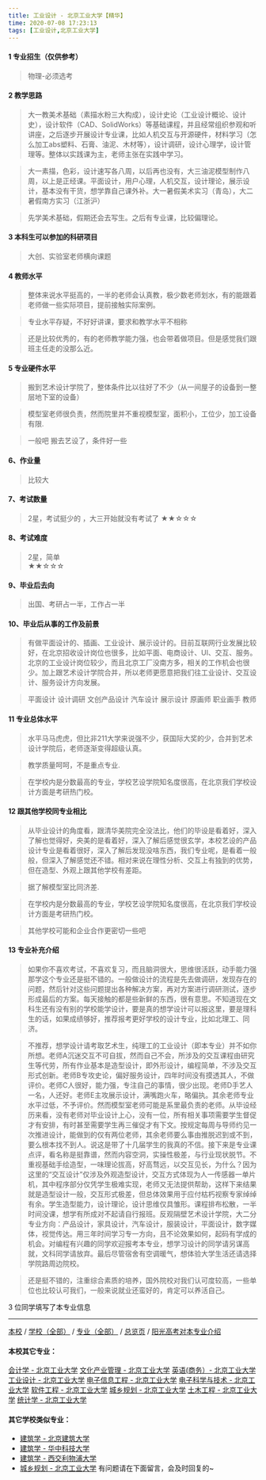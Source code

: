 ```yaml
---
title: 工业设计 - 北京工业大学【精华】
time: 2020-07-08 17:23:13
tags: [工业设计,北京工业大学]
---
```

#### 1 专业招生（仅供参考）  
> 物理-必须选考


#### 2 教学思路  
> 大一教美术基础（素描水粉三大构成），设计史论（工业设计概论、设计史），设计软件（CAD、SolidWorks）等基础课程，并且经常组织参观和听讲座，之后逐步开展设计专业课，比如人机交互与开源硬件，材料学习（怎么加工abs塑料、石膏、油泥、木材等），设计调研，设计心理学，设计管理等。整体以实践课为主，老师主张在实践中学习。 

> 大一素描，色彩，设计速写各八周，以后再也没有，大三油泥模型制作八周，以上是正经课。平面设计，用户心理，人机交互，设计理论，展示设计，基本没有干货，想学靠自己课外补。大一暑假美术实习（青岛），大二暑假南方实习（江浙沪）

> 先学美术基础，假期还会去写生。之后有专业课，比较偏理论。



#### 3 本科生可以参加的科研项目  
>  大创、实验室老师横向课题



#### 4 教师水平
> 整体来说水平挺高的，一半的老师会认真教，极少数老师划水，有的能跟着老师做一些实际项目，提前接触实际案例。          
     
> 专业水平存疑，不好好讲课，要求和教学水平不相称

> 还是比较优秀的，有的老师教学能力强，也会带着做项目。但是感觉我们跟班主任走的没那么近。



#### 5 专业硬件水平
> 搬到艺术设计学院了，整体条件比以往好了不少（从一间屋子的设备到一整层地下室的设备）    
    
> 模型室老师很负责，然而院里并不重视模型室，面积小，工位少，加工设备有限.

> 一般吧 搬去艺设了，条件好一些



#### 6、作业量
> 比较大


#### 7、考试数量  
> 2星，考试挺少的  ，大三开始就没有考试了
★★☆☆☆



#### 8、考试难度  
> 2星，简单  
★★☆☆☆



#### 9、毕业后去向  
> 出国、考研占一半，工作占一半



#### 10、毕业后从事的工作及前景  
> 有做平面设计的、插画、工业设计、展示设计的。目前互联网行业发展比较好，在北京招收设计岗位也很多，比如平面、电商设计、UI、交互、服务。北京的工业设计岗位较少，而且北京工厂没南方多，相关的工作机会也很少。加上跟艺术设计学院合并，所以老师更愿意把我们往工业设计、交互设计、服务设计方向发展。

> 平面设计 设计调研 文创产品设计 汽车设计 展示设计 原画师 职业画手 教师



#### 11 专业总体水平 
> 水平马马虎虎，但比非211大学来说强不少，获国际大奖的少，合并到艺术设计学院后，老师逐渐变得超级认真。
    
> 教学质量呵呵，不是重点专业.

> 在学校内是分数最高的专业，学校艺设学院知名度很高，在北京我们学校设计方面是考研热门校。


####  12 跟其他学校同专业相比 
> 从毕业设计的角度看，跟清华美院完全没法比，他们的毕设是看着好，深入了解也觉得好，央美的是看着好，深入了解后感觉很玄学，本校艺设的产品设计专业是看着很好，深入了解后发现没啥东西，我们专业呢，是看着一般般，但深入了解感觉还不错。相对来说在理性分析、交互上有独到的优势，但在造型、外观上跟其他学校有差距。
     
> 据了解模型室比同济差.

> 在学校内是分数最高的专业，学校艺设学院知名度很高，在北京我们学校设计方面是考研热门校。

> 其他学校可能和企业合作更密切一些吧


####  13 专业补充介绍  
> 如果你不喜欢考试，不喜欢复习，而且脑洞很大，思维很活跃，动手能力强那学这个专业还是挺不错的。一般做设计的流程是先去做调研，发现存在的问题，然后针对这些问题提出各种解决方案，再对方案进行调研测试，逐步形成最后的方案。每天接触的都是些新鲜的东西，很有意思。不知道现在文科生还有没有别的学校能学设计，要是真的想学设计可以报这里，要是理科生的话，如果成绩够好，推荐报考更好学校的设计专业，比如北理工、同济。  

> 不推荐，想学设计请考取艺术生，纯理工的工业设计（即本专业）并不如你所想。老师A沉迷交互不可自拔，然而自己不会，所涉及的交互课程由研究生等代劳，所有作业基本是造型设计，即外形设计，编程简单，不涉及交互形式创新。老师B专攻史论，偏好服务设计，四年时间没有摸透其人，不做评价。老师C人很好，能力强，专注自己的事情，很少出现。老师D手艺人一名，人还好。老师E主攻展示设计，满嘴跑火车，略偏执。其余老师专业水平过低，不予评价。然而模型室老师可能是系里最负责的老师。从毕设经历来看，没有老师对毕业设计上心，没有一位，所有相关事项需要学生督促才有安排，有时甚至需要学生再三催促才有下文。按规定每周与导师约见一次推进设计，能做到的仅有两位老师，其余老师要么事由推脱迟到或不到，要么根本找不到人。说这是带了十几届学生的我真的不信。接下来是专业课点评，看名称是挺靠谱，然而内容空洞，实操性极差，与行业现状脱节。不重视基础手绘造型，一味理论拔高，好高骛远，以交互见长，为什么？因为这里的“交互设计”仅涉及外观造型设计，交互方式体现为人一传感器一单片机，其中程序部分仅凭学生极难实现，老师又无法提供帮助，这样下来结果就是造型设计一般，交互形式极差，但总体效果用于应付枯朽视察专家绰绰有余。学生造型能力，设计理论，设计思维仅具雏形。课程排布松散，一半时间没课，想学有所成对不起请自行报班。反观隔壁艺术设计学院，大二分专业方向：产品设计，家具设计，汽车设计，服装设计，平面设计，数字媒体，视觉传达。用三年时间学习专一方向，且不论效果如何，起码有学成的机会。对编程有兴趣的同学欢迎报考本专业，想学习设计的同学请另谋高就，文科同学请放弃。最后尽管宿舍有空调暖气，想体验大学生活还请选择学院路周边院校。

> 还是挺不错的，注重综合素质的培养，国外院校对我们认可度较高，一些单位也比较认可我们，一般来说就业还蛮好的，肯定可以养活自己。


3 位同学填写了本专业信息
***
[本校](https://univgo.github.io/2020/07/08/ded1252ce2d5) / [学校（全部）](https://univgo.github.io/2020/07/08/3efa6bcca419) / [专业（全部）](https://univgo.github.io/2020/07/08/2d4c6d3552c2) / [总览页](https://univgo.github.io/2020/07/08/445daeb4fa00) / [阳光高考对本专业介绍](http://gaokao.chsi.com.cn/sch/zyk/view.do?schId=73394534&specId=73384212)
#### 本校其它专业：
[会计学 - 北京工业大学](https://univgo.github.io/2020/07/08/010c80d0566b)
[文化产业管理 - 北京工业大学](https://univgo.github.io/2020/07/08/45a980a6b8c6)
[英语(商务）- 北京工业大学](https://univgo.github.io/2020/07/08/e24df7ec2a30)
[工业设计 - 北京工业大学](https://univgo.github.io/2020/07/08/9adc32b162f9)
[电子信息工程 - 北京工业大学](https://univgo.github.io/2020/07/08/935f8b4dc83f)
[电子科学与技术 - 北京工业大学](https://univgo.github.io/2020/07/08/349a571c8cbb)
[软件工程 - 北京工业大学](https://univgo.github.io/2020/07/08/fe7eac515ee2)
[城乡规划 - 北京工业大学](https://univgo.github.io/2020/07/08/608d0f13dc58)
[土木工程 - 北京工业大学](https://univgo.github.io/2020/07/08/897ea4d65bab)
[统计学 - 北京工业大学](https://univgo.github.io/2020/07/08/7d413fc80aa5)
#### 其它学校类似专业：
- [建筑学 - 北京建筑大学](https://univgo.github.io/2020/07/08/41ec2a97fb2d)
- [建筑学 - 华中科技大学](https://univgo.github.io/2020/07/08/f8b31bbcc6b9)
- [建筑学 - 西交利物浦大学](https://univgo.github.io/2020/07/08/d5e6f4b7f09d)
- [城乡规划 - 北京工业大学](https://univgo.github.io/2020/07/08/608d0f13dc58)
有问题请在下面留言，会及时回复的~